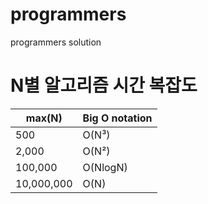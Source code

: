 # programmers
programmers solution


# N별 알고리즘 시간 복잡도
|max(N)	    | Big O notation|
|-----------|---------------|
|500 	    |O(N³)          |
|2,000 	    |O(N²)          |
|100,000 	|O(NlogN)       |
|10,000,000 |O(N)           |